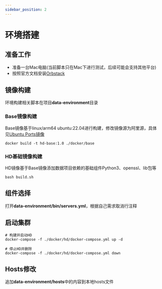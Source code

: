 ```yaml
---
sidebar_position: 2
---
```


# 环境搭建

## 准备工作

- 准备一台Mac电脑(当前脚本只在Mac下进行测试，后续可能会支持其他平台)
- 按照官方文档安装[Orbstack](https://docs.orbstack.dev/install)

## 镜像构建

环境构建相关脚本在项目**data-environment**目录

### Base镜像构建

Base镜像基于linux/arm64 ubuntu:22.04进行构建，修改镜像源为阿里源，具体见[Ubuntu Ports镜像
](https://developer.aliyun.com/mirror/ubuntu-ports?spm=a2c6h.13651104.d-1008.9.7e5f4763adNP46)

```shell
docker build -t hd-base:1.0 ./docker/base
```

### HD基础镜像构建

HD镜像基于Base镜像添加数据项目依赖的基础组件Python3、openssl、lib包等

```shell
bash build.sh
```

## 组件选择

打开**data-environment/bin/servers.yml**，根据自己需求取消行注释

## 启动集群

```shell
# 构建并启动HD
docker-compose -f ./docker/hd/docker-compose.yml up -d

# 停止HD并删除
docker-compose -f ./docker/hd/docker-compose.yml down
```

## Hosts修改

追加**data-environment/hosts**中的内容到本地hosts文件